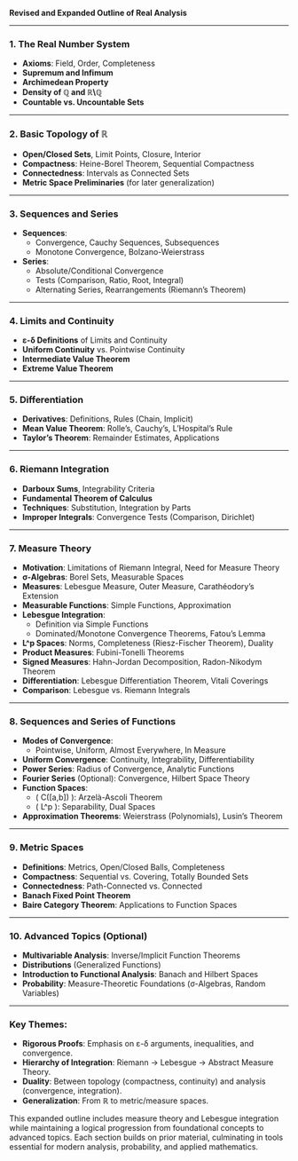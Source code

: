 **Revised and Expanded Outline of Real Analysis**

---

### 1. **The Real Number System**  
   - **Axioms**: Field, Order, Completeness  
   - **Supremum and Infimum**  
   - **Archimedean Property**  
   - **Density of ℚ and ℝ\ℚ**  
   - **Countable vs. Uncountable Sets**  

---

### 2. **Basic Topology of ℝ**  
   - **Open/Closed Sets**, Limit Points, Closure, Interior  
   - **Compactness**: Heine-Borel Theorem, Sequential Compactness  
   - **Connectedness**: Intervals as Connected Sets  
   - **Metric Space Preliminaries** (for later generalization)  

---

### 3. **Sequences and Series**  
   - **Sequences**:  
     - Convergence, Cauchy Sequences, Subsequences  
     - Monotone Convergence, Bolzano-Weierstrass  
   - **Series**:  
     - Absolute/Conditional Convergence  
     - Tests (Comparison, Ratio, Root, Integral)  
     - Alternating Series, Rearrangements (Riemann’s Theorem)  

---

### 4. **Limits and Continuity**  
   - **ε-δ Definitions** of Limits and Continuity  
   - **Uniform Continuity** vs. Pointwise Continuity  
   - **Intermediate Value Theorem**  
   - **Extreme Value Theorem**  

---

### 5. **Differentiation**  
   - **Derivatives**: Definitions, Rules (Chain, Implicit)  
   - **Mean Value Theorem**: Rolle’s, Cauchy’s, L’Hospital’s Rule  
   - **Taylor’s Theorem**: Remainder Estimates, Applications  

---

### 6. **Riemann Integration**  
   - **Darboux Sums**, Integrability Criteria  
   - **Fundamental Theorem of Calculus**  
   - **Techniques**: Substitution, Integration by Parts  
   - **Improper Integrals**: Convergence Tests (Comparison, Dirichlet)  

---

### 7. **Measure Theory**  
   - **Motivation**: Limitations of Riemann Integral, Need for Measure Theory  
   - **σ-Algebras**: Borel Sets, Measurable Spaces  
   - **Measures**: Lebesgue Measure, Outer Measure, Carathéodory’s Extension  
   - **Measurable Functions**: Simple Functions, Approximation  
   - **Lebesgue Integration**:  
     - Definition via Simple Functions  
     - Dominated/Monotone Convergence Theorems, Fatou’s Lemma  
   - **L^p Spaces**: Norms, Completeness (Riesz-Fischer Theorem), Duality  
   - **Product Measures**: Fubini-Tonelli Theorems  
   - **Signed Measures**: Hahn-Jordan Decomposition, Radon-Nikodym Theorem  
   - **Differentiation**: Lebesgue Differentiation Theorem, Vitali Coverings  
   - **Comparison**: Lebesgue vs. Riemann Integrals  

---

### 8. **Sequences and Series of Functions**  
   - **Modes of Convergence**:  
     - Pointwise, Uniform, Almost Everywhere, In Measure  
   - **Uniform Convergence**: Continuity, Integrability, Differentiability  
   - **Power Series**: Radius of Convergence, Analytic Functions  
   - **Fourier Series** (Optional): Convergence, Hilbert Space Theory  
   - **Function Spaces**:  
     - \( C([a,b]) \): Arzelà-Ascoli Theorem  
     - \( L^p \): Separability, Dual Spaces  
   - **Approximation Theorems**: Weierstrass (Polynomials), Lusin’s Theorem  

---

### 9. **Metric Spaces**  
   - **Definitions**: Metrics, Open/Closed Balls, Completeness  
   - **Compactness**: Sequential vs. Covering, Totally Bounded Sets  
   - **Connectedness**: Path-Connected vs. Connected  
   - **Banach Fixed Point Theorem**  
   - **Baire Category Theorem**: Applications to Function Spaces  

---

### 10. **Advanced Topics (Optional)**  
   - **Multivariable Analysis**: Inverse/Implicit Function Theorems  
   - **Distributions** (Generalized Functions)  
   - **Introduction to Functional Analysis**: Banach and Hilbert Spaces  
   - **Probability**: Measure-Theoretic Foundations (σ-Algebras, Random Variables)  

---

### Key Themes:  
- **Rigorous Proofs**: Emphasis on ε-δ arguments, inequalities, and convergence.  
- **Hierarchy of Integration**: Riemann → Lebesgue → Abstract Measure Theory.  
- **Duality**: Between topology (compactness, continuity) and analysis (convergence, integration).  
- **Generalization**: From ℝ to metric/measure spaces.  

This expanded outline includes measure theory and Lebesgue integration while maintaining a logical progression from foundational concepts to advanced topics. Each section builds on prior material, culminating in tools essential for modern analysis, probability, and applied mathematics.